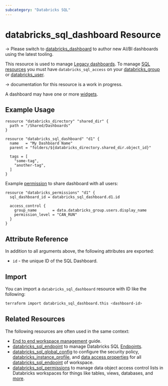 ```yaml
---
subcategory: "Databricks SQL"
---
```

# databricks_sql_dashboard Resource

-> Please switch to [databricks_dashboard](dashboard.md) to author new AI/BI dashboards using the latest tooling.

This resource is used to manage [Legacy dashboards](https://docs.databricks.com/sql/user/dashboards/index.html). To manage [SQL resources](https://docs.databricks.com/sql/get-started/concepts.html) you must have `databricks_sql_access` on your [databricks_group](group.md#databricks_sql_access) or [databricks_user](user.md#databricks_sql_access).


-> documentation for this resource is a work in progress.

A dashboard may have one or more [widgets](sql_widget.md).

## Example Usage

```hcl
resource "databricks_directory" "shared_dir" {
  path = "/Shared/Dashboards"
}

resource "databricks_sql_dashboard" "d1" {
  name   = "My Dashboard Name"
  parent = "folders/${databricks_directory.shared_dir.object_id}"

  tags = [
    "some-tag",
    "another-tag",
  ]
}
```

Example [permission](permissions.md) to share dashboard with all users:

```hcl
resource "databricks_permissions" "d1" {
  sql_dashboard_id = databricks_sql_dashboard.d1.id

  access_control {
    group_name       = data.databricks_group.users.display_name
    permission_level = "CAN_RUN"
  }
}
```

## Attribute Reference

In addition to all arguments above, the following attributes are exported:

* `id` - the unique ID of the SQL Dashboard.

## Import

You can import a `databricks_sql_dashboard` resource with ID like the following:

```bash
terraform import databricks_sql_dashboard.this <dashboard-id>
```

## Related Resources

The following resources are often used in the same context:

* [End to end workspace management](../guides/workspace-management.md) guide.
* [databricks_sql_endpoint](sql_endpoint.md) to manage Databricks SQL [Endpoints](https://docs.databricks.com/sql/admin/sql-endpoints.html).
* [databricks_sql_global_config](sql_global_config.md) to configure the security policy, [databricks_instance_profile](instance_profile.md), and [data access properties](https://docs.databricks.com/sql/admin/data-access-configuration.html) for all [databricks_sql_endpoint](sql_endpoint.md) of workspace.
* [databricks_sql_permissions](sql_permissions.md) to manage data object access control lists in Databricks workspaces for things like tables, views, databases, and [more](https://docs.databricks.com/security/access-control/table-acls/object-privileges.html).
